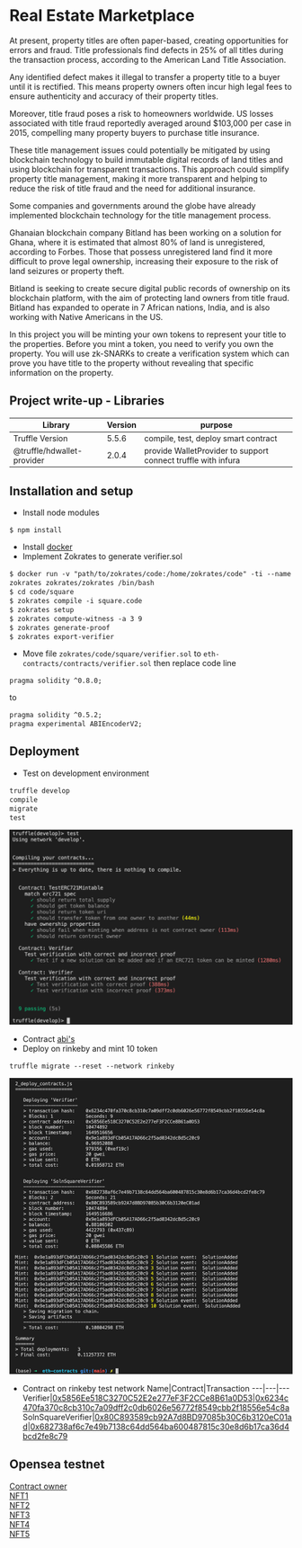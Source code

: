 # Real Estate Marketplace

At present, property titles are often paper-based, creating opportunities for errors and fraud. Title professionals find defects in 25% of all titles during the transaction process, according to the American Land Title Association.

Any identified defect makes it illegal to transfer a property title to a buyer until it is rectified. This means property owners often incur high legal fees to ensure authenticity and accuracy of their property titles.

Moreover, title fraud poses a risk to homeowners worldwide. US losses associated with title fraud reportedly averaged around $103,000 per case in 2015, compelling many property buyers to purchase title insurance.

These title management issues could potentially be mitigated by using blockchain technology to build immutable digital records of land titles and using blockchain for transparent transactions. This approach could simplify property title management, making it more transparent and helping to reduce the risk of title fraud and the need for additional insurance.

Some companies and governments around the globe have already implemented blockchain technology for the title management process.

Ghanaian blockchain company Bitland has been working on a solution for Ghana, where it is estimated that almost 80% of land is unregistered, according to Forbes. Those that possess unregistered land find it more difficult to prove legal ownership, increasing their exposure to the risk of land seizures or property theft.

Bitland is seeking to create secure digital public records of ownership on its blockchain platform, with the aim of protecting land owners from title fraud. Bitland has expanded to operate in 7 African nations, India, and is also working with Native Americans in the US.

In this project you will be minting your own tokens to represent your title to the properties. Before you mint a token, you need to verify you own the property. You will use zk-SNARKs to create a verification system which can prove you have title to the property without revealing that specific information on the property.

## Project write-up - Libraries
Library|Version|purpose
---|---|---
Truffle Version|5.5.6|compile, test, deploy smart contract
@truffle/hdwallet-provider|2.0.4|provide WalletProvider to support connect truffle with infura

## Installation and setup
- Install node modules
```
$ npm install
```
- Install [docker](https://docs.docker.com/get-docker/)
- Implement Zokrates to generate verifier.sol
```
$ docker run -v "path/to/zokrates/code:/home/zokrates/code" -ti --name zokrates zokrates/zokrates /bin/bash
$ cd code/square
$ zokrates compile -i square.code
$ zokrates setup
$ zokrates compute-witness -a 3 9
$ zokrates generate-proof
$ zokrates export-verifier
```
- Move file `zokrates/code/square/verifier.sol` to `eth-contracts/contracts/verifier.sol` then replace code line
```
pragma solidity ^0.8.0;
```
to 
```
pragma solidity ^0.5.2;
pragma experimental ABIEncoderV2;
```
## Deployment
- Test on development environment
```
truffle develop
compile
migrate
test
```
![](https://github.com/DoDuy/udacity-blockchain-developer-nanodegree/blob/main/5.%20Capstone%20Real%20Estate%20Marketplace/images/test.png)
- Contract [abi's](https://github.com/DoDuy/udacity-blockchain-developer-nanodegree/tree/main/5.%20Capstone%20Real%20Estate%20Marketplace/eth-contracts/build/contracts)
- Deploy on rinkeby and mint 10 token
```
truffle migrate --reset --network rinkeby
```
![](https://github.com/DoDuy/udacity-blockchain-developer-nanodegree/blob/main/5.%20Capstone%20Real%20Estate%20Marketplace/images/deploy.png)
- Contract on rinkeby test network
Name|Contract|Transaction
---|---|---
Verifier|[0x5856Ee518C3270C52E2e277eF3F2CCe8B61a0D53](https://rinkeby.etherscan.io/address/0x5856Ee518C3270C52E2e277eF3F2CCe8B61a0D53)|[0x6234c470fa370c8cb310c7a09dff2c0db6026e56772f8549cbb2f18556e54c8a](https://rinkeby.etherscan.io/tx/0x6234c470fa370c8cb310c7a09dff2c0db6026e56772f8549cbb2f18556e54c8a)
SolnSquareVerifier|[0x80C893589cb92A7d8BD97085b30C6b3120eC01ad](https://rinkeby.etherscan.io/address/0x80C893589cb92A7d8BD97085b30C6b3120eC01ad)|[0x682738af6c7e49b7138c64dd564ba600487815c30e8d6b17ca36d4bcd2fe8c79](https://rinkeby.etherscan.io/tx/0x682738af6c7e49b7138c64dd564ba600487815c30e8d6b17ca36d4bcd2fe8c79)

## Opensea testnet
[Contract owner](https://testnets.opensea.io/0x9e1a893dfcb05a17ad66c2f5ad0342dcbd5c20c9)\
[NFT1](https://testnets.opensea.io/assets/0x80c893589cb92a7d8bd97085b30c6b3120ec01ad/1)\
[NFT2](https://testnets.opensea.io/assets/0x80c893589cb92a7d8bd97085b30c6b3120ec01ad/2)\
[NFT3](https://testnets.opensea.io/assets/0x80c893589cb92a7d8bd97085b30c6b3120ec01ad/3)\
[NFT4](https://testnets.opensea.io/assets/0x80c893589cb92a7d8bd97085b30c6b3120ec01ad/4)\
[NFT5](https://testnets.opensea.io/assets/0x80c893589cb92a7d8bd97085b30c6b3120ec01ad/5)
